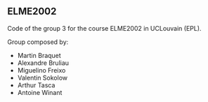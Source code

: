 ## ELME2002
Code of the group 3 for the course ELME2002 in UCLouvain (EPL).

Group composed by:
- Martin Braquet
- Alexandre Bruliau
- Miguelino Freixo
- Valentin Sokolow
- Arthur Tasca
- Antoine Winant